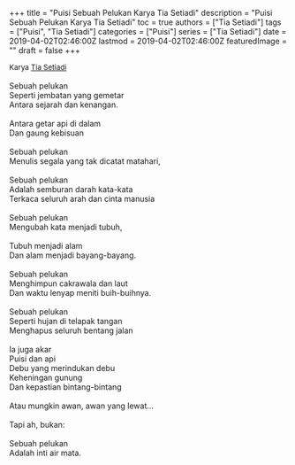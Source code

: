 +++
title = "Puisi Sebuah Pelukan Karya Tia Setiadi"
description = "Puisi Sebuah Pelukan Karya Tia Setiadi"
toc = true
authors = ["Tia Setiadi"]
tags = ["Puisi", "Tia Setiadi"]
categories = ["Puisi"]
series = ["Tia Setiadi"]
date = 2019-04-02T02:46:00Z
lastmod = 2019-04-02T02:46:00Z
featuredImage = ""
draft = false
+++

<div style="text-align: justify;">
<div style="font-size: small;">Karya <a href="/authors/tia-setiadi/" target="_blank">Tia Setiadi</a></div><br />
Sebuah pelukan<br />
Seperti jembatan yang gemetar<br />
Antara sejarah dan kenangan.<br />
<br />
Antara getar api di dalam<br />
Dan gaung kebisuan<br />
<br />
Sebuah pelukan<br />
Menulis segala yang tak dicatat matahari,<br />
<br />
Sebuah pelukan<br />
Adalah semburan darah kata-kata<br />
Terkaca seluruh arah dan cinta manusia<br />
<br />
Sebuah pelukan<br />
Mengubah kata menjadi tubuh,<br />
<br />
Tubuh menjadi alam<br />
Dan alam menjadi bayang-bayang.<br />
<br />
Sebuah pelukan<br />
Menghimpun cakrawala dan laut<br />
Dan waktu lenyap meniti buih-buihnya.<br />
<br />
Sebuah pelukan<br />
Seperti hujan di telapak tangan<br />
Menghapus seluruh bentang jalan<br />
<br />
Ia juga akar<br />
Puisi dan api<br />
Debu yang merindukan debu<br />
Keheningan gunung<br />
Dan kepastian bintang-bintang<br />
<br />
Atau mungkin awan, awan yang lewat…<br />
<br />
Tapi ah, bukan:<br />
<br />
Sebuah pelukan<br />
Adalah inti air mata.</div>

